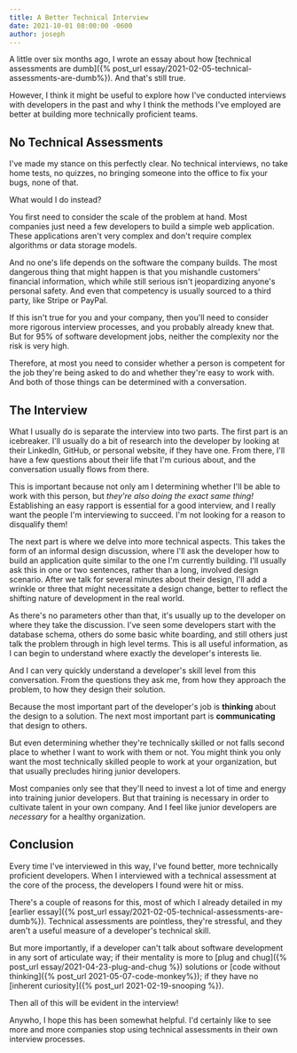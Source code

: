 ```yaml
---
title: A Better Technical Interview
date: 2021-10-01 08:00:00 -0600
author: joseph
---
```


A little over six months ago, I wrote an essay about how [technical assessments are dumb]({% post_url essay/2021-02-05-technical-assessments-are-dumb%}). And that's still true.

However, I think it might be useful to explore how I've conducted interviews with developers in the past and why I think the methods I've employed are better at building more technically proficient teams.

## No Technical Assessments

I've made my stance on this perfectly clear. No technical interviews, no take home tests, no quizzes, no bringing someone into the office to fix your bugs, none of that.

What would I do instead?

You first need to consider the scale of the problem at hand. Most companies just need a few developers to build a simple web application. These applications aren't very complex and don't require complex algorithms or data storage models.

And no one's life depends on the software the company builds. The most dangerous thing that might happen is that you mishandle customers' financial information, which while still serious isn't jeopardizing anyone's personal safety. And even that competency is usually sourced to a third party, like Stripe or PayPal.

If this isn't true for you and your company, then you'll need to consider more rigorous interview processes, and you probably already knew that. But for 95% of software development jobs, neither the complexity nor the risk is very high.

Therefore, at most you need to consider whether a person is competent for the job they're being asked to do and whether they're easy to work with. And both of those things can be determined with a conversation.

## The Interview

What I usually do is separate the interview into two parts. The first part is an icebreaker. I'll usually do a bit of research into the developer by looking at their LinkedIn, GitHub, or personal website, if they have one. From there, I'll have a few questions about their life that I'm curious about, and the conversation usually flows from there.

This is important because not only am I determining whether I'll be able to work with this person, but *they're also doing the exact same thing!* Establishing an easy rapport is essential for a good interview, and I really want the people I'm interviewing to succeed. I'm not looking for a reason to disqualify them!

The next part is where we delve into more technical aspects. This takes the form of an informal design discussion, where I'll ask the developer how to build an application quite similar to the one I'm currently building. I'll usually ask this in one or two sentences, rather than a long, involved design scenario. After we talk for several minutes about their design, I'll add a wrinkle or three that might necessitate a design change, better to reflect the shifting nature of development in the real world.

As there's no parameters other than that, it's usually up to the developer on where they take the discussion. I've seen some developers start with the database schema, others do some basic white boarding, and still others just talk the problem through in high level terms. This is all useful information, as  I can begin to understand where exactly the developer's interests lie.

And I can very quickly understand a developer's skill level from this conversation. From the questions they ask me, from how they approach the problem, to how they design their solution.

Because the most important part of the developer's job is **thinking** about the design to a solution. The next most important part is **communicating** that design to others.

But even determining whether they're technically skilled or not falls second place to whether I want to work with them or not. You might think you only want the most technically skilled people to work at your organization, but that usually precludes hiring junior developers.

Most companies only see that they'll need to invest a lot of time and energy into training junior developers. But that training is necessary in order to cultivate talent in your own company. And I feel like junior developers are *necessary* for a healthy organization.

## Conclusion

Every time I've interviewed in this way, I've found better, more technically proficient developers. When I interviewed with a technical assessment at the core of the process, the developers I found were hit or miss.

There's a couple of reasons for this, most of which I already detailed in my [earlier essay]({% post_url essay/2021-02-05-technical-assessments-are-dumb%}). Technical assessments are pointless, they're stressful, and they aren't a useful measure of a developer's technical skill.

But more importantly, if a developer can't talk about software development in any sort of articulate way; if their mentality is more to [plug and chug]({% post_url essay/2021-04-23-plug-and-chug %}) solutions or [code without thinking]({% post_url 2021-05-07-code-monkey%}); if they have no [inherent curiosity]({% post_url 2021-02-19-snooping %}).

Then all of this will be evident in the interview!

Anywho, I hope this has been somewhat helpful. I'd certainly like to see more and more companies stop using technical assessments in their own interview processes.
